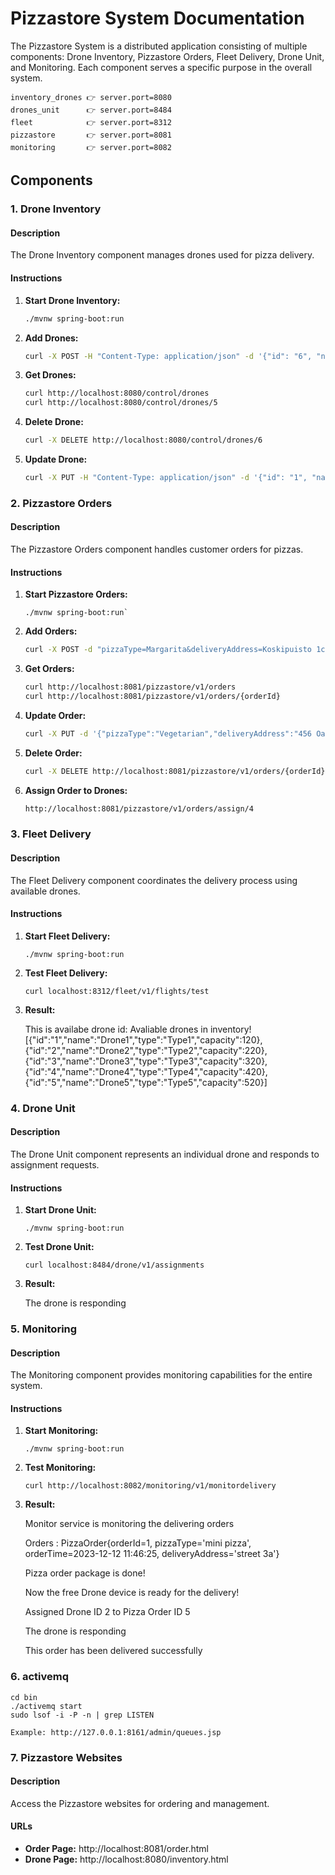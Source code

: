 # Pizzastore System Documentation
The Pizzastore System is a distributed application consisting of multiple components: Drone Inventory, Pizzastore Orders, Fleet Delivery, Drone Unit, and Monitoring. Each component serves a specific purpose in the overall system.

 ```
inventory_drones 👉 server.port=8080
drones_unit      👉 server.port=8484
fleet            👉 server.port=8312
pizzastore       👉 server.port=8081
monitoring       👉 server.port=8082
 ```

## Components

### 1. Drone Inventory

#### Description

The Drone Inventory component manages drones used for pizza delivery.


#### Instructions

1. **Start Drone Inventory:** 
    ```bash
    ./mvnw spring-boot:run
    ```
2. **Add Drones:** 
    ```bash
    curl -X POST -H "Content-Type: application/json" -d '{"id": "6", "name": "Drone6", "type": "Type6", "capacity": 600}' http://localhost:8080/control/drones

    ```
3. **Get Drones:** 
    ```bash
    curl http://localhost:8080/control/drones
    curl http://localhost:8080/control/drones/5
    ```
4. **Delete Drone:** 
    ```bash
    curl -X DELETE http://localhost:8080/control/drones/6
    ```
5. **Update Drone:** 
    ```bash
    curl -X PUT -H "Content-Type: application/json" -d '{"id": "1", "name": "UpdatedDrone1", "type": "UpdatedType1", "capacity": 150}' http://localhost:8080/control/drones
    ```

### 2. Pizzastore Orders

#### Description

The Pizzastore Orders component handles customer orders for pizzas.

#### Instructions

1. **Start Pizzastore Orders:** 
    ```
    ./mvnw spring-boot:run`
    ```
2. **Add Orders:** 
    ```bash
    curl -X POST -d "pizzaType=Margarita&deliveryAddress=Koskipuisto 1c" http://localhost:8081/pizzastore/v1/orders/place
    ```
3. **Get Orders:** 
    ```bash
    curl http://localhost:8081/pizzastore/v1/orders
    curl http://localhost:8081/pizzastore/v1/orders/{orderId}
    ```
4. **Update Order:** 
    ```bash
    curl -X PUT -d '{"pizzaType":"Vegetarian","deliveryAddress":"456 Oak Street"}' -H 'Content-Type: application/json' http://localhost:8081/pizzastore/v1/orders/{orderId}
    ```
5. **Delete Order:** 
    ```bash
    curl -X DELETE http://localhost:8081/pizzastore/v1/orders/{orderId}
    ```
6. **Assign Order to Drones:** 
      ```bash 
      http://localhost:8081/pizzastore/v1/orders/assign/4

### 3. Fleet Delivery

#### Description

The Fleet Delivery component coordinates the delivery process using available drones.

#### Instructions

1. **Start Fleet Delivery:** 
    ```
    ./mvnw spring-boot:run
    ```
2. **Test Fleet Delivery:** 
    ```
    curl localhost:8312/fleet/v1/flights/test
    ```
3. **Result:** 

    This is availabe drone id: 
    Avaliable drones in inventory! 
    [{"id":"1","name":"Drone1","type":"Type1","capacity":120},{"id":"2","name":"Drone2","type":"Type2","capacity":220},{"id":"3","name":"Drone3","type":"Type3","capacity":320},{"id":"4","name":"Drone4","type":"Type4","capacity":420},{"id":"5","name":"Drone5","type":"Type5","capacity":520}]     


### 4. Drone Unit

#### Description

The Drone Unit component represents an individual drone and responds to assignment requests.

#### Instructions

1. **Start Drone Unit:** 
    ```
    ./mvnw spring-boot:run
    ```
2. **Test Drone Unit:** 
    ```
    curl localhost:8484/drone/v1/assignments
    ```
3. **Result:** 

  
    The drone is responding 

### 5. Monitoring

#### Description

The Monitoring component provides monitoring capabilities for the entire system.

#### Instructions

1. **Start Monitoring:** 
    ```
    ./mvnw spring-boot:run
    ```
2. **Test Monitoring:** 
    ```
    curl http://localhost:8082/monitoring/v1/monitordelivery
    ```
3. **Result:** 

    Monitor service is monitoring the delivering orders

    Orders : PizzaOrder{orderId=1, pizzaType='mini pizza', orderTime=2023-12-12 11:46:25, deliveryAddress='street 3a'}

    Pizza order package is done!  

    Now the free Drone device is ready for the delivery!

    Assigned Drone ID 2 to Pizza Order ID 5

    The drone is responding

    This order has been delivered successfully

### 6. activemq

 ```
cd bin
./activemq start
sudo lsof -i -P -n | grep LISTEN

Example: http://127.0.0.1:8161/admin/queues.jsp
 ```

### 7. Pizzastore Websites

#### Description

Access the Pizzastore websites for ordering and management.

#### URLs

- **Order Page:** http://localhost:8081/order.html
- **Drone Page:** http://localhost:8080/inventory.html

